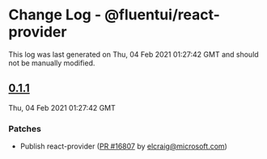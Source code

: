 # Change Log - @fluentui/react-provider

This log was last generated on Thu, 04 Feb 2021 01:27:42 GMT and should not be manually modified.

<!-- Start content -->

## [0.1.1](https://github.com/microsoft/fluentui/tree/@fluentui/react-provider_v0.1.1)

Thu, 04 Feb 2021 01:27:42 GMT

### Patches

- Publish react-provider ([PR #16807](https://github.com/microsoft/fluentui/pull/16807) by elcraig@microsoft.com)
